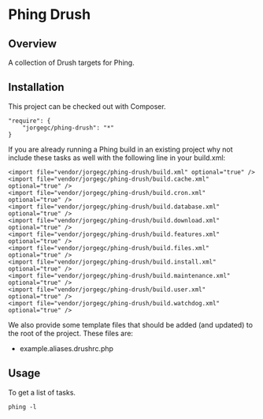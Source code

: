 Phing Drush
===========

## Overview

A collection of Drush targets for Phing.

## Installation

This project can be checked out with Composer.

```
"require": {
    "jorgegc/phing-drush": "*"
}
```

If you are already running a Phing build in an existing project why not
include these tasks as well with the following line in your build.xml:

```
<import file="vendor/jorgegc/phing-drush/build.xml" optional="true" />
<import file="vendor/jorgegc/phing-drush/build.cache.xml" optional="true" />
<import file="vendor/jorgegc/phing-drush/build.cron.xml" optional="true" />
<import file="vendor/jorgegc/phing-drush/build.database.xml" optional="true" />
<import file="vendor/jorgegc/phing-drush/build.download.xml" optional="true" />
<import file="vendor/jorgegc/phing-drush/build.features.xml" optional="true" />
<import file="vendor/jorgegc/phing-drush/build.files.xml" optional="true" />
<import file="vendor/jorgegc/phing-drush/build.install.xml" optional="true" />
<import file="vendor/jorgegc/phing-drush/build.maintenance.xml" optional="true" />
<import file="vendor/jorgegc/phing-drush/build.user.xml" optional="true" />
<import file="vendor/jorgegc/phing-drush/build.watchdog.xml" optional="true" />
```

We also provide some template files that should be added (and updated)
to the root of the project. These files are:

* example.aliases.drushrc.php

## Usage

To get a list of tasks.

```
phing -l
```
